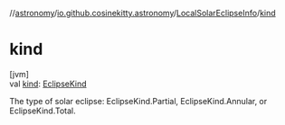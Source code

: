 //[astronomy](../../../index.md)/[io.github.cosinekitty.astronomy](../index.md)/[LocalSolarEclipseInfo](index.md)/[kind](kind.md)

# kind

[jvm]\
val [kind](kind.md): [EclipseKind](../-eclipse-kind/index.md)

The type of solar eclipse: EclipseKind.Partial, EclipseKind.Annular, or EclipseKind.Total.
